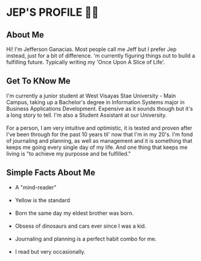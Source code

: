 <h1> JEP'S PROFILE 🧚‍♂️</h1>

<h2> About Me </h2>

  <p> 
      Hi! I'm Jefferson Ganacias. Most people call me Jeff but I prefer Jep instead, just for a bit of difference.
      'm currently figuring things out to build a fulfilling future. Typically writing my 'Once Upon A Slice of Life'.
  </p>
  
<h2> Get To KNow Me </h2>

  <p>
      I'm  currently a junior student at West Visayas Stae University -  Main Campus, taking up a Bachelor's degree in Information Systems major in Business Applications Development.
      Expensive as it sounds though but it's a long story to tell. I'm also a Student Assistant at our University. <br>
      <br> For a person, I am very intuitive and optimistic, it is tested and proven after I've been through for the past 10 years til' now that I'm in my 20's.
      I'm fond of journaling and planning, as well as management and it is something that keeps me going every single day of my life.
      And one thing that keeps me living is "to achieve my purposse and be fulfilled."
  </p>
  
<h2> Simple Facts About Me </h2>

  <p>
      <ul>
          <li> A "mind-reader" </li> <br>
          <li> Yellow is the standard </li> <br>
          <li> Born the same day my eldest brother was born. </li> <br>
          <li> Obsess of dinosaurs and cars ever since I was a kid. </li> <br>
          <li> Journaling and planning is a perfect habit combo for me. </li> <br>
          <li> I read but very occasionally. </li>
      </ul>
  </p>
